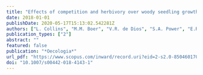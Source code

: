 ```yaml
---
title: "Effects of competition and herbivory over woody seedling growth in a temperate woodland trump the effects of elevated CO<inf>2</inf>"
date: 2018-01-01
publishDate: 2020-05-17T15:13:02.542281Z
authors: ["L. Collins", "M.M. Boer", "V.R. de Dios", "S.A. Power", "E.R. Bendall", "S. Hasegawa", "R.O. Hueso", "J.P. Nevado", "R.A. Bradstock"]
publication_types: ["2"]
abstract: ""
featured: false
publication: "*Oecologia*"
url_pdf: "https://www.scopus.com/inward/record.uri?eid=2-s2.0-85046017033&doi=10.1007%2fs00442-018-4143-1&partnerID=40&md5=0ceaa0ac90b3fe7be9e01387afa5d2b4"
doi: "10.1007/s00442-018-4143-1"
---
```


